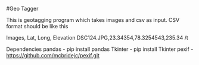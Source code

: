 #Geo Tagger

This is geotagging program which takes images and csv as input.
CSV format should be like this
    
Images, Lat, Long, Elevation
DSC124.JPG,23.34354,78.3254543,235.34 /t

Dependencies
pandas - pip install pandas
Tkinter - pip install Tkinter
pexif - https://github.com/mcbridejc/pexif.git